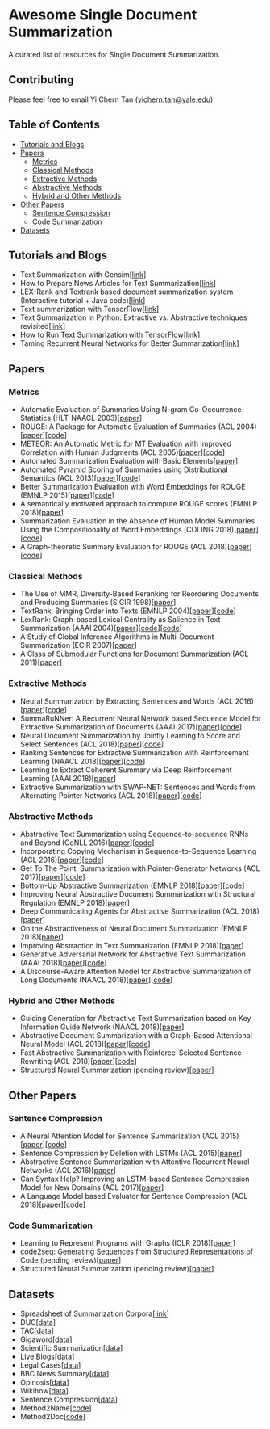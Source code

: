 # Awesome Single Document Summarization

A curated list of resources for Single Document Summarization.

## Contributing
Please feel free to email Yi Chern Tan (yichern.tan@yale.edu)

## Table of Contents

- [Tutorials and Blogs](#tutorialsblogs)
- [Papers](#papers)
  - [Metrics](#metrics)
  - [Classical Methods](#classicial)
  - [Extractive Methods](#extractive)
  - [Abstractive Methods](#abstractive)
  - [Hybrid and Other Methods](#hybrid)
- [Other Papers](#otherpapers)
  - [Sentence Compression](#sentencecompression)
  - [Code Summarization](#codesummarization)
- [Datasets](#datasets)

## Tutorials and Blogs
* Text Summarization with Gensim[[link](https://rare-technologies.com/text-summarization-with-gensim/)]
* How to Prepare News Articles for Text Summarization[[link](https://machinelearningmastery.com/prepare-news-articles-text-summarization/)]
* LEX-Rank and Textrank based document summarization system (Interactive tutorial + Java code)[[link](https://www.linkedin.com/pulse/lex-rank-textrank-based-document-summarization-system-niraj-kumar/)]
* Text summarization with TensorFlow[[link](https://ai.googleblog.com/2016/08/text-summarization-with-tensorflow.html?m=1)]
* Text Summarization in Python: Extractive vs. Abstractive techniques revisited[[link](https://rare-technologies.com/text-summarization-in-python-extractive-vs-abstractive-techniques-revisited/)]
* How to Run Text Summarization with TensorFlow[[link](https://hackernoon.com/how-to-run-text-summarization-with-tensorflow-d4472587602d)]
* Taming Recurrent Neural Networks for Better Summarization[[link](http://www.abigailsee.com/2017/04/16/taming-rnns-for-better-summarization.html)]

## Papers

### Metrics
* Automatic Evaluation of Summaries Using N-gram Co-Occurrence Statistics (HLT-NAACL 2003)[[paper](https://www.microsoft.com/en-us/research/wp-content/uploads/2016/07/naacl2003.pdf)]
* ROUGE: A Package for Automatic Evaluation of Summaries (ACL 2004)[[paper](http://www.aclweb.org/anthology/W04-1013)][[code](https://pypi.org/project/pyrouge/)]
* METEOR: An Automatic Metric for MT Evaluation with Improved Correlation with Human Judgments (ACL 2005)[[paper](https://www.cs.cmu.edu/~alavie/papers/BanerjeeLavie2005-final.pdf)][[code](https://www.cs.cmu.edu/~alavie/METEOR/README.html)]
* Automated Summarization Evaluation with Basic Elements[[paper](https://www.semanticscholar.org/paper/Automated-Summarization-Evaluation-with-Basic-Hovy-Lin/45fc709a2fb8cd3cc71462c65e3d5e1bcb23c444)]
* Automated Pyramid Scoring of Summaries using Distributional Semantics (ACL 2013)[[paper](https://pdfs.semanticscholar.org/67fc/461fac073d0669f5a56ec96f9df35e050429.pdf)][[code](https://github.com/six5532one/automate-pyramid-method)]
* Better Summarization Evaluation with Word Embeddings for ROUGE (EMNLP 2015)[[paper](https://arxiv.org/abs/1508.06034)][[code](https://github.com/ng-j-p/rouge-we)]
* A semantically motivated approach to compute ROUGE scores (EMNLP 2018)[[paper](https://arxiv.org/abs/1710.07441)]
* Summarization Evaluation in the Absence of Human Model Summaries Using the Compositionality of Word Embeddings (COLING 2018)[[paper](http://aclweb.org/anthology/C18-1077)][[code]()]
* A Graph-theoretic Summary Evaluation for ROUGE (ACL 2018)[[paper](http://aclweb.org/anthology/D18-1085)][[code]()]

### Classical Methods
* The Use of MMR, Diversity-Based Reranking for Reordering Documents and Producing Summaries (SIGIR 1998)[[paper](http://citeseerx.ist.psu.edu/viewdoc/download?doi=10.1.1.188.3982&rep=rep1&type=pdf)]
* TextRank: Bringing Order into Texts (EMNLP 2004)[[paper](https://web.eecs.umich.edu/~mihalcea/papers/mihalcea.emnlp04.pdf)][[code](https://github.com/summanlp/textrank)]
* LexRank: Graph-based Lexical Centrality as Salience in Text Summarization (AAAI 2004)[[paper](https://www.aaai.org/Papers/JAIR/Vol22/JAIR-2214.pdf)][[code](https://cran.r-project.org/web/packages/lexRankr/index.html)][[code](https://github.com/jtan25/LexRank)]
* A Study of Global Inference Algorithms in Multi-Document Summarization (ECIR 2007)[[paper](http://citeseerx.ist.psu.edu/viewdoc/download?doi=10.1.1.94.4583&rep=rep1&type=pdf)]
* A Class of Submodular Functions for Document Summarization (ACL 2011)[[paper](http://www.aclweb.org/anthology/P11-1052)]

### Extractive Methods
* Neural Summarization by Extracting Sentences and Words (ACL 2016)[[paper](https://arxiv.org/pdf/1603.07252)][[code](https://github.com/cheng6076/NeuralSum)]
* SummaRuNNer: A Recurrent Neural Network based Sequence Model for Extractive Summarization of Documents (AAAI 2017)[[paper](https://arxiv.org/pdf/1611.04230.pdf)][[code](https://github.com/hpzhao/SummaRuNNer)]
* Neural Document Summarization by Jointly Learning to Score and Select Sentences (ACL 2018)[[paper](http://aclweb.org/anthology/P18-1061)][[code](https://github.com/magic282/NeuSum)]
* Ranking Sentences for Extractive Summarization with Reinforcement Learning (NAACL 2018)[[paper](http://aclweb.org/anthology/N18-1158)][[code](https://github.com/EdinburghNLP/Refresh)]
* Learning to Extract Coherent Summary via Deep Reinforcement Learning (AAAI 2018)[[paper](https://www.aaai.org/ocs/index.php/AAAI/AAAI18/paper/view/16838/16118)]
* Extractive Summarization with SWAP-NET: Sentences and Words from Alternating Pointer Networks (ACL 2018)[[paper](http://aclweb.org/anthology/P18-1014)][[code]()]

### Abstractive Methods
* Abstractive Text Summarization using Sequence-to-sequence RNNs and Beyond (CoNLL 2016)[[paper](http://www.aclweb.org/anthology/K16-1028)][[code](https://github.com/alesee/abstractive-text-summarization)]
* Incorporating Copying Mechanism in Sequence-to-Sequence Learning (ACL 2016)[[paper](http://aclweb.org/anthology/P16-1154)][[code](https://github.com/lspvic/CopyNet)]
* Get To The Point: Summarization with Pointer-Generator Networks (ACL 2017)[[paper](https://arxiv.org/pdf/1704.04368.pdf)][[code](https://github.com/abisee/pointer-generator)]
* Bottom-Up Abstractive Summarization (EMNLP 2018)[[paper](https://arxiv.org/abs/1808.10792)][[code](https://github.com/sebastianGehrmann/bottom-up-summary)]
* Improving Neural Abstractive Document Summarization with Structural Regulation (EMNLP 2018)[[paper](http://aclweb.org/anthology/D18-1441)]
* Deep Communicating Agents for Abstractive Summarization (ACL 2018)[[paper](http://aclweb.org/anthology/N18-1150)]
* On the Abstractiveness of Neural Document Summarization (EMNLP 2018)[[paper](http://aclweb.org/anthology/D18-1089)]
* Improving Abstraction in Text Summarization (EMNLP 2018)[[paper](http://aclweb.org/anthology/D18-1207)]
* Generative Adversarial Network for Abstractive Text Summarization (AAAI 2018)[[paper](https://aaai.org/ocs/index.php/AAAI/AAAI18/paper/view/16238/16492)][[code](https://github.com/iwangjian/textsum-gan)]
* A Discourse-Aware Attention Model for Abstractive Summarization of Long Documents (NAACL 2018)[[paper](http://aclweb.org/anthology/N18-2097)][[code](https://github.com/acohan/long-summarization)]

### Hybrid and Other Methods
* Guiding Generation for Abstractive Text Summarization based on Key Information Guide Network (NAACL 2018)[[paper](http://aclweb.org/anthology/N18-2009)]
* Abstractive Document Summarization with a Graph-Based Attentional Neural Model (ACL 2018)[[paper](http://aclweb.org/anthology/P17-1108)][[code](https://github.com/tanjiwei/summ)]
* Fast Abstractive Summarization with Reinforce-Selected Sentence Rewriting (ACL 2018)[[paper](http://aclweb.org/anthology/P18-1063)][[code](https://github.com/ChenRocks/fast_abs_rl)]
* Structured Neural Summarization (pending review)[[paper](https://arxiv.org/pdf/1811.01824.pdf)]

## Other Papers

### Sentence Compression
* A Neural Attention Model for Sentence Summarization (ACL 2015)[[paper](https://www.aclweb.org/anthology/D/D15/D15-1044.pdf)][[code](https://github.com/facebookarchive/NAMAS)]
* Sentence Compression by Deletion with LSTMs (ACL 2015)[[paper](http://aclweb.org/anthology/D15-1042)]
* Abstractive Sentence Summarization with Attentive Recurrent Neural Networks (ACL 2016)[[paper](http://aclweb.org/anthology/N16-1012)]
* Can Syntax Help? Improving an LSTM-based Sentence Compression Model for New Domains (ACL 2017)[[paper](http://www.aclweb.org/anthology/P17-1127)]
* A Language Model based Evaluator for Sentence Compression (ACL 2018)[[paper](https://aclweb.org/anthology/P18-2028)][[code](https://github.com/code4conference/code4sc)]

### Code Summarization
* Learning to Represent Programs with Graphs (ICLR 2018)[[paper](https://arxiv.org/abs/1711.00740)]
* code2seq: Generating Sequences from Structured Representations of Code (pending review)[[paper](https://arxiv.org/abs/1808.01400)]
* Structured Neural Summarization (pending review)[[paper](https://arxiv.org/pdf/1811.01824.pdf)]

## Datasets
* Spreadsheet of Summarization Corpora[[link](https://docs.google.com/spreadsheets/d/1b1-NpM1jDK7KVHd_CwrxhpNZ1zAE8m-7M0pZ0gfZTMQ/edit#gid=0)]
* DUC[[data](https://www-nlpir.nist.gov/projects/duc/data.html)]
* TAC[[data](https://tac.nist.gov/data/index.html)]
* Gigaword[[data](https://catalog.ldc.upenn.edu/LDC2003T05)]
* Scientific Summarization[[data](https://github.com/WING-NUS/scisumm-corpus)]
* Live Blogs[[data](https://arxiv.org/abs/1802.09884v1)]
* Legal Cases[[data](https://archive.ics.uci.edu/ml/datasets/Legal+Case+Reports)]
* BBC News Summary[[data](https://www.kaggle.com/sunnysai12345/news-summary)]
* Opinosis[[data](http://kavita-ganesan.com/opinosis-opinion-dataset/#.XBJs8i2p22U)]
* Wikihow[[data](https://github.com/mahnazkoupaee/WikiHow-Dataset)]
* Sentence Compression[[data](https://github.com/google-research-datasets/sentence-compression)]
* Method2Name[[code](https://github.com/mast-group/convolutional-attention)]
* Method2Doc[[code](https://github.com/EdinburghNLP/code-docstring-corpus)]
